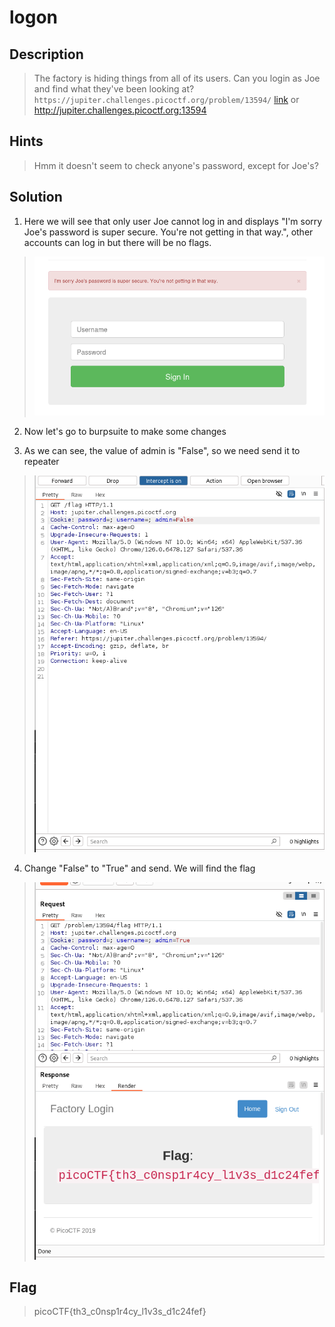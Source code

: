 # logon

## Description
> The factory is hiding things from all of its users. Can you login as Joe and find what they've been looking at? `https://jupiter.challenges.picoctf.org/problem/13594/` [link](https://jupiter.challenges.picoctf.org/problem/13594/) or http://jupiter.challenges.picoctf.org:13594

## Hints
> Hmm it doesn't seem to check anyone's password, except for Joe's?

## Solution
1. Here we will see that only user Joe cannot log in and displays "I'm sorry Joe's password is super secure. You're not getting in that way.", other accounts can log in but there will be no flags.
> ![alt text](image.png)
>
2. Now let's go to burpsuite to make some changes
   
3. As we can see, the value of admin is "False", so we need send it to repeater
> ![alt text](image-1.png)

4. Change "False" to "True" and send. We will find the flag
> ![alt text](image-2.png)

## Flag
> picoCTF{th3_c0nsp1r4cy_l1v3s_d1c24fef}

